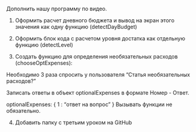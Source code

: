 Дополнить нашу программу по видео.

1) Оформить расчет дневного бюджета  и вывод на экран этого значения как одну функцию (detectDayBudget)

2) Оформить блок кода с расчетом уровня достатка как отдельную функцию (detectLevel)


3) Создать функцию для определения необязательных расходов (chooseOptExpenses):

Необходимо 3 раза спросить у пользователя “Статья необязательных расходов?”

Записать ответы в объект optionalExpenses в формате Номер - Ответ.

optionalExpenses: {
1 : “ответ на вопрос”
}
Вызывать функции не обязательно.

4) Добавить папку с третьим уроком на GitHub